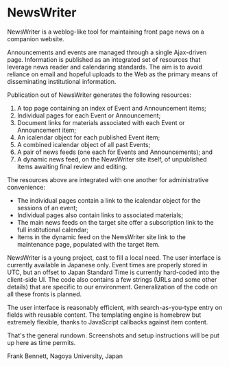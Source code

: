 # NewsWriter

NewsWriter is a weblog-like tool for maintaining front page news on a
companion website.

Announcements and events are managed through a single Ajax-driven
page. Information is published as an integrated set of resources that
leverage news reader and calendaring standards.  The aim is to avoid
reliance on email and hopeful uploads to the Web as the primary means
of disseminating institutional information.

Publication out of NewsWriter generates the following resources:

1. A top page containing an index of Event and Announcement items;
2. Individual pages for each Event or Announcement;
3. Document links for materials associated with each Event or Announcement item;
4. An icalendar object for each published Event item;
5. A combined icalendar object of all past Events;
6. A pair of news feeds (one each for Events and Announcements); and
7. A dynamic news feed, on the NewsWriter site itself, of unpublished items
   awaiting final review and editing.

The resources above are integrated with one another for administrative
convenience:

* The individual pages contain a link to the icalendar object
  for the sessions of an event;
* Individual pages also contain links to associated materials;
* The main news feeds on the target site offer a subscription link
  to the full institutional calendar;
* Items in the dynamic feed on the NewsWriter site link to the
  maintenance page, populated with the target item.

NewsWriter is a young project, cast to fill a local need. The user
interface is currently available in Japanese only. Event times are
properly stored in UTC, but an offset to Japan Standard Time is
currently hard-coded into the client-side UI. The code also contains a
few strings (URLs and some other details) that are specific to our
environment. Generalization of the code on all these fronts is
planned.

The user interface is reasonably efficient, with search-as-you-type entry
on fields with reusable content. The templating engine is homebrew
but extremely flexible, thanks to JavaScript callbacks against item
content.

That's the general rundown. Screenshots and setup instructions will
be put up here as time permits.

Frank Bennett, Nagoya University, Japan
